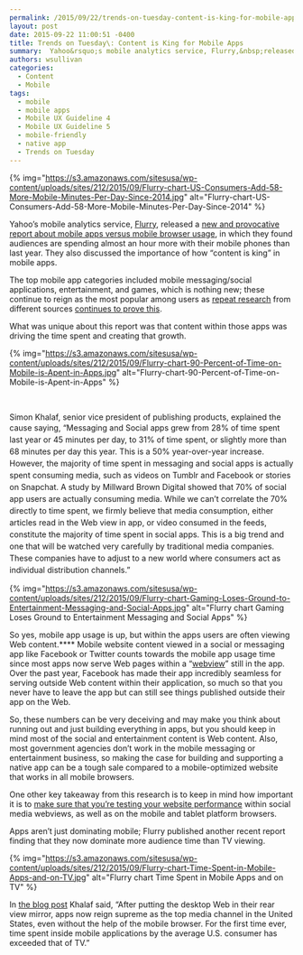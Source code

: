 ```yaml
---
permalink: /2015/09/22/trends-on-tuesday-content-is-king-for-mobile-apps/
layout: post
date: 2015-09-22 11:00:51 -0400
title: Trends on Tuesday\: Content is King for Mobile Apps
summary:  Yahoo&rsquo;s mobile analytics service, Flurry,&nbsp;released a new and provocative report about mobile apps versus&nbsp;mobile browser usage, in which they found audiences are spending almost an hour more with their mobile phones than last year. They&nbsp;also discussed&nbsp;the importance of how &ldquo;content is king&rdquo; in mobile apps. The top mobile app categories included
authors: wsullivan
categories:
  - Content
  - Mobile
tags:
  - mobile
  - mobile apps
  - Mobile UX Guideline 4
  - Mobile UX Guideline 5
  - mobile-friendly
  - native app
  - Trends on Tuesday
---
```


{% img="https://s3.amazonaws.com/sitesusa/wp-content/uploads/sites/212/2015/09/Flurry-chart-US-Consumers-Add-58-More-Mobile-Minutes-Per-Day-Since-2014.jpg" alt="Flurry-chart-US-Consumers-Add-58-More-Mobile-Minutes-Per-Day-Since-2014" %}

Yahoo’s mobile analytics service, [Flurry](https://developer.yahoo.com/analytics/), released a [new and provocative report about mobile apps versus mobile browser usage](http://flurrymobile.tumblr.com/post/127638842745/seven-years-into-the-mobile-revolution-content-is), in which they found audiences are spending almost an hour more with their mobile phones than last year. They also discussed the importance of how “content is king” in mobile apps.

The top mobile app categories included mobile messaging/social applications, entertainment, and games, which is nothing new; these continue to reign as the most popular among users as [repeat research](https://www.WHATEVER/2015/09/01/trends-on-tuesday-mobile-messaging-and-social-app-research-released/) from different sources [continues to prove this](https://www.WHATEVER/2015/08/18/trends-on-tuesday-the-rise-in-mobile-addicts/).

What was unique about this report was that content within those apps was driving the time spent and creating that growth.

{% img="https://s3.amazonaws.com/sitesusa/wp-content/uploads/sites/212/2015/09/Flurry-chart-90-Percent-of-Time-on-Mobile-is-Apent-in-Apps.jpg" alt="Flurry-chart-90-Percent-of-Time-on-Mobile-is-Apent-in-Apps" %}

&nbsp;

Simon Khalaf, senior vice president of publishing products, explained the cause saying, <span style="line-height: 1.5">“Messaging and Social apps grew from 28% of time spent last year or 45 minutes per day, to 31% of time spent, or slightly more than 68 minutes per day this year. This is a 50% year-over-year increase. However, the majority of time spent in messaging and social apps is actually spent consuming media, such as videos on Tumblr and Facebook or stories on Snapchat. A study by Millward Brown Digital showed that 70% of social app users are actually consuming media. While we can’t correlate the 70% directly to time spent, we firmly believe that media consumption, either articles read in the Web view in app, or video consumed in the feeds, constitute the majority of time spent in social apps. This is a big trend and one that will be watched very carefully by traditional media companies. These companies have to adjust to a new world where consumers act as individual distribution channels.”</span>

{% img="https://s3.amazonaws.com/sitesusa/wp-content/uploads/sites/212/2015/09/Flurry-chart-Gaming-Loses-Ground-to-Entertainment-Messaging-and-Social-Apps.jpg" alt="Flurry chart Gaming Loses Ground to Entertainment Messaging and Social Apps" %}

So yes, mobile app usage is up, but within the apps users are often viewing Web content.**** Mobile website content viewed in a social or messaging app like Facebook or Twitter counts towards the mobile app usage time since most apps now serve Web pages within a “[webview](http://wiki.awesomium.com/general-use/introduction-to-web-views.html)” still in the app. Over the past year, Facebook has made their app incredibly seamless for serving outside Web content within their application, so much so that you never have to leave the app but can still see things published outside their app on the Web.

So, these numbers can be very deceiving and may make you think about running out and just building everything in apps, but you should keep in mind most of the social and entertainment content is Web content. Also, most government agencies don’t work in the mobile messaging or entertainment business, so making the case for building and supporting a native app can be a tough sale compared to a mobile-optimized website that works in all mobile browsers.

One other key takeaway from this research is to keep in mind how important it is to [make sure that you’re testing your website performance](https://www.WHATEVER/2015/09/16/speed-matters-optimizing-your-website-for-maximum-performance/) within social media webviews, as well as on the mobile and tablet platform browsers.

Apps aren’t just dominating mobile; Flurry published another recent report finding that they now dominate more audience time than TV viewing.

{% img="https://s3.amazonaws.com/sitesusa/wp-content/uploads/sites/212/2015/09/Flurry-chart-Time-Spent-in-Mobile-Apps-and-on-TV.jpg" alt="Flurry chart Time Spent in Mobile Apps and on TV" %}

In [the blog post](http://flurrymobile.tumblr.com/post/128773968605/the-cable-industry-faces-the-perfect-storm-apps) Khalaf said, “After putting the desktop Web in their rear view mirror, apps now reign supreme as the top media channel in the United States, even without the help of the mobile browser. For the first time ever, time spent inside mobile applications by the average U.S. consumer has exceeded that of TV.”